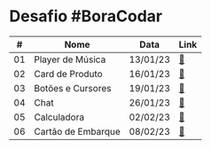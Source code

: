 # Desafio #BoraCodar

<table> 
  <thead>
    <tr>
      <th>#</th>
      <th>Nome</th>
      <th>Data</th>
      <th>Link</th>
    </tr>
  </thead>
  
  <tbody>
    <tr>
      <td>01</td>
      <td>Player de Música</td>
      <td>13/01/23</td>
      <td><a href="desafio01">🔗</a></td>
    </tr>
    <tr>
      <td>02</td>
      <td>Card de Produto</td>
      <td>16/01/23</td>
      <td><a href="desafio02">🔗</a></td>
    </tr>
    <tr>
      <td>03</td>
      <td>Botões e Cursores</td>
      <td>19/01/23</td>
      <td><a href="desafio03">🔗</a></td>
    </tr>
    <tr>
      <td>04</td>
      <td>Chat</td>
      <td>26/01/23</td>
      <td><a href="desafio04">🔗</a></td>
    </tr>
    <tr>
      <td>05</td>
      <td>Calculadora</td>
      <td>02/02/23</td>
      <td><a href="desafio05">🔗</a></td>
    </tr>
    <tr>
      <td>06</td>
      <td>Cartão de Embarque</td>
      <td>08/02/23</td>
      <td><a href="desafio06">🔗</a></td>
    </tr>
  </tbody>
</table>